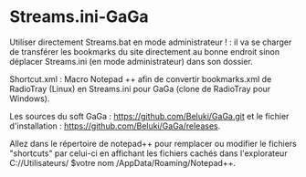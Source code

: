 # Streams.ini-GaGa

Utiliser directement Streams.bat en mode administrateur ! : il va se charger de transférer les bookmarks du site directement au bonne endroit sinon déplacer Streams.ini (en mode administrateur) dans son dossier.

Shortcut.xml : Macro Notepad ++ afin de convertir bookmarks.xml de RadioTray (Linux) en Streams.ini pour GaGa (clone de RadioTray pour Windows).

Les sources du soft GaGa : https://github.com/Beluki/GaGa.git et le fichier d'installation : https://github.com/Beluki/GaGa/releases.

Allez dans le répertoire de notepad++ pour remplacer ou modifier le fichiers "shortcuts" par celui-ci en affichant les fichiers cachés dans l'explorateur C://Utilisateurs/ $votre nom /AppData/Roaming/Notepad++.

